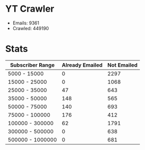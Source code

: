 # YT Crawler
- Emails: 9361
- Crawled: 449190

# Stats
| Subscriber Range  | Already Emailed | Not Emailed |
|-------|-------|-------|
| 5000 - 15000 | 0 | 2297 |
| 15000 - 25000 | 0 | 1068 |
| 25000 - 35000 | 47 | 643 |
| 35000 - 50000 | 148 | 565 |
| 50000 - 75000 | 140 | 693 |
| 75000 - 100000 | 176 | 412 |
| 100000 - 300000 | 62 | 1791 |
| 300000 - 500000 | 0 | 638 |
| 500000 - 1000000 | 0 | 681 |
